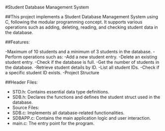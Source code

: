 #Student Database Management System

##This project implements a Student Database Management System using C, following the modular programming concept. It supports various operations such as adding, deleting, reading, and checking student data in the database.

##Features:

-Maximum of 10 students and a minimum of 3 students in the database.
-Perform operations such as:
-Add a new student entry.
-Delete an existing student entry.
-Check if the database is full.
-Get the number of students in the database.
-Retrieve student details by ID.
-List all student IDs.
-Check if a specific student ID exists.
-Project Structure

##Header Files:

- STD.h: Contains essential data type definitions.
- SDB.h: Declares the functions and defines the student struct used in the database.
- Source Files:
- SDB.c: Implements all database-related functionalities.
- SDBAPP.c: Contains the main application logic and user interaction.
- main.c: The entry point for the program.
